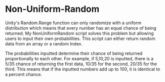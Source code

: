 # Non-Uniform-Random

Unity's Random.Range function can only randomize with a uniform distribution which means that every number has an equal chance of being returned.
My NonUniformRandom script solves this problem but allowing users to input their own probabilities.
This script can either return random data from an array or a random Index.

The probabilities inputted determine their chance of being returned proportionally to each other.
For example, if 5,10,20 is inputted, there is a 5/35 chance of returning the first data, 10/35 for the second, 20/35 for the third. This means that if the inputted numbers add up to 100, it is identical to a percent chance.
